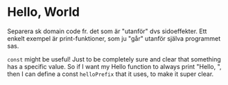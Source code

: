 # Hello, World

Separera sk domain code fr. det som är "utanför" dvs sidoeffekter. Ett enkelt exempel är print-funktioner, som ju "går" utanför själva programmet sas. 

`const` might be useful! Just to be completely sure and clear that something has a specific value. So if I want my Hello function to always print "Hello, ", then I can define a const `helloPrefix` that it uses, to make it super clear.

